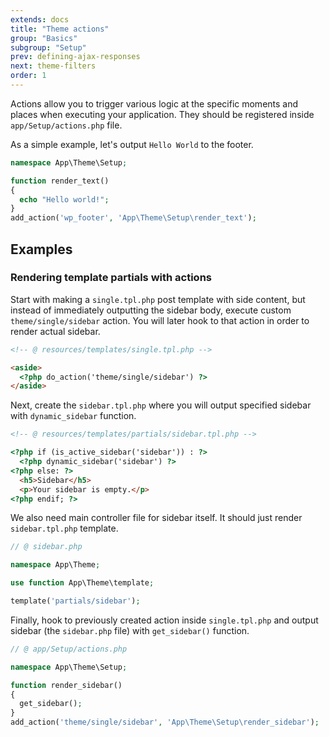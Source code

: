 ```yaml
---
extends: docs
title: "Theme actions"
group: "Basics"
subgroup: "Setup"
prev: defining-ajax-responses
next: theme-filters
order: 1
---
```


Actions allow you to trigger various logic at the specific moments and places when executing your application. They should be registered inside `app/Setup/actions.php` file.

As a simple example, let's output `Hello World` to the footer.

```php
namespace App\Theme\Setup;

function render_text()
{
  echo "Hello world!";
}
add_action('wp_footer', 'App\Theme\Setup\render_text');
```

## Examples

### Rendering template partials with actions

Start with making a `single.tpl.php` post template with side content, but instead of immediately outputting the sidebar body, execute custom `theme/single/sidebar` action. You will later hook to that action in order to render actual sidebar.

```html
<!-- @ resources/templates/single.tpl.php -->

<aside>
  <?php do_action('theme/single/sidebar') ?>
</aside>
```

Next, create the `sidebar.tpl.php` where you will output specified sidebar with `dynamic_sidebar` function.

```html
<!-- @ resources/templates/partials/sidebar.tpl.php -->

<?php if (is_active_sidebar('sidebar')) : ?>
  <?php dynamic_sidebar('sidebar') ?>
<?php else: ?>
  <h5>Sidebar</h5>
  <p>Your sidebar is empty.</p>
<?php endif; ?>
```

We also need main controller file for sidebar itself. It should just render `sidebar.tpl.php` template.

```php
// @ sidebar.php

namespace App\Theme;

use function App\Theme\template;

template('partials/sidebar');
```

Finally, hook to previously created action inside `single.tpl.php` and output sidebar (the `sidebar.php` file) with `get_sidebar()` function.

```php
// @ app/Setup/actions.php

namespace App\Theme\Setup;

function render_sidebar()
{
  get_sidebar();
}
add_action('theme/single/sidebar', 'App\Theme\Setup\render_sidebar');
```
